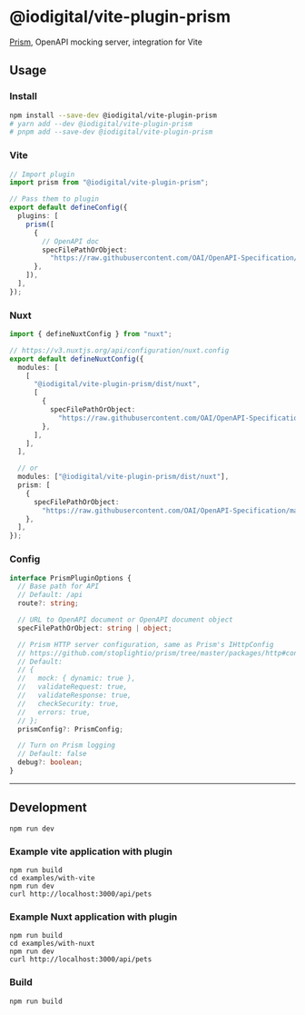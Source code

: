 # @iodigital/vite-plugin-prism

[Prism](https://github.com/stoplightio/prism), OpenAPI mocking server, integration for Vite

## Usage

### Install

```sh
npm install --save-dev @iodigital/vite-plugin-prism
# yarn add --dev @iodigital/vite-plugin-prism
# pnpm add --save-dev @iodigital/vite-plugin-prism
```

### Vite

```ts
// Import plugin
import prism from "@iodigital/vite-plugin-prism";

// Pass them to plugin
export default defineConfig({
  plugins: [
    prism([
      {
        // OpenAPI doc
        specFilePathOrObject:
          "https://raw.githubusercontent.com/OAI/OpenAPI-Specification/master/examples/v3.0/petstore-expanded.yaml",
      },
    ]),
  ],
});
```

### Nuxt

```ts
import { defineNuxtConfig } from "nuxt";

// https://v3.nuxtjs.org/api/configuration/nuxt.config
export default defineNuxtConfig({
  modules: [
    [
      "@iodigital/vite-plugin-prism/dist/nuxt",
      [
        {
          specFilePathOrObject:
            "https://raw.githubusercontent.com/OAI/OpenAPI-Specification/master/examples/v3.0/petstore-expanded.yaml",
        },
      ],
    ],
  ],

  // or
  modules: ["@iodigital/vite-plugin-prism/dist/nuxt"],
  prism: [
    {
      specFilePathOrObject:
        "https://raw.githubusercontent.com/OAI/OpenAPI-Specification/master/examples/v3.0/petstore-expanded.yaml",
    },
  ],
});
```

### Config

```ts
interface PrismPluginOptions {
  // Base path for API
  // Default: /api
  route?: string;

  // URL to OpenAPI document or OpenAPI document object
  specFilePathOrObject: string | object;

  // Prism HTTP server configuration, same as Prism's IHttpConfig
  // https://github.com/stoplightio/prism/tree/master/packages/http#config-object
  // Default:
  // {
  //   mock: { dynamic: true },
  //   validateRequest: true,
  //   validateResponse: true,
  //   checkSecurity: true,
  //   errors: true,
  // };
  prismConfig?: PrismConfig;

  // Turn on Prism logging
  // Default: false
  debug?: boolean;
}
```

---

## Development

```
npm run dev
```

### Example vite application with plugin

```
npm run build
cd examples/with-vite
npm run dev
curl http://localhost:3000/api/pets
```

### Example Nuxt application with plugin

```
npm run build
cd examples/with-nuxt
npm run dev
curl http://localhost:3000/api/pets
```

### Build

```
npm run build
```
